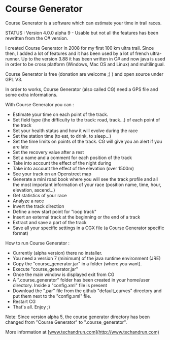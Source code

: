 # Course Generator

Course Generator is a software which can estimate your time in trail races. 

STATUS : Version 4.0.0 alpha 9 - Usable but not all the features has been rewritten from the C# version.

I created Course Generator in 2008 for my first 100 km ultra trail. Since then, I added a lot of features and it has been used by a lot of french ultra-runner. Up to the version 3.88 it has been written in C# and now java is used in order to be cross platform (Windows, Mac OS and Linux) and multilingual. 

Course Generator is free (donation are welcome ;) ) and open source under GPL V3.

In order to works, Course Generator (also called CG) need a GPS file and some extra informations.

With Course Generator you can :

* Estimate your time on each point of the track. 
* Set field type (the difficulty to the track: road, track...) of each point of the track
* Set your health status and how it will evolve during the race
* Set the station time (to eat, to drink, to sleep...)
* Set the time limits on points of the track. CG will give you an alert if you are late
* Set the recovery value after a rest
* Set a name and a comment for each position of the track
* Take into account the effect of the night during
* Take into account the effect of the elevation (over 1500m)
* See your track on an Openstreet map
* Generate a mini road book where you will see the track profile and all the most important information of your race (position name, time, hour, elevation, ascend...)
* Get statistics of your race
* Analyze a race
* Invert the track direction
* Define a new start point for "loop track"
* Insert an external track at the beginning or the end of a track
* Extract and save a part of the track
* Save all your specific settings in a CGX file (a Course Generator specific format)

  
How to run Course Generator : 

* Currently (alpha version) there no installer.
* You need a version 7 (minimum) of the java runtime environment (JRE) 
* Copy the "course_generator.jar" in a folder (where you want).
* Execute "course_generator.jar"
* Once the main window is displayed exit from CG
* A ".course_generator" folder has been created in your home/user directory. Inside a "config.xml" file is present
* Download the ".par" file from the github "default_curves" directory and put them next to the "config.xml" file.
* Restart CG
* That's all. Enjoy ;)

Note:
Since version alpha 5, the course generator directory has been changed from "Course Generator" to ".course_generator".

More information at [www.techandrun.com](http://www.techandrun.com)


